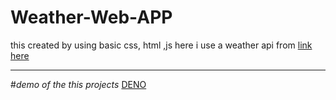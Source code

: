# Weather-Web-APP
this created by using basic css, html ,js
here i use a weather api from <a href="https://openweathermap.org/current">link here</a>
<hr>

#*demo of the this projects*
<a href="https://abhijitgayen.github.io/sample_poject/weather/">DENO</a>
